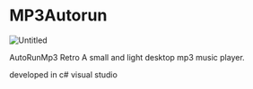# MP3Autorun
![Untitled](https://user-images.githubusercontent.com/105819329/206521295-22678360-fa05-4978-9f63-7a6ac4dfc738.png)

AutoRunMp3 Retro
A small and light desktop mp3 music player.

developed in c# visual studio
